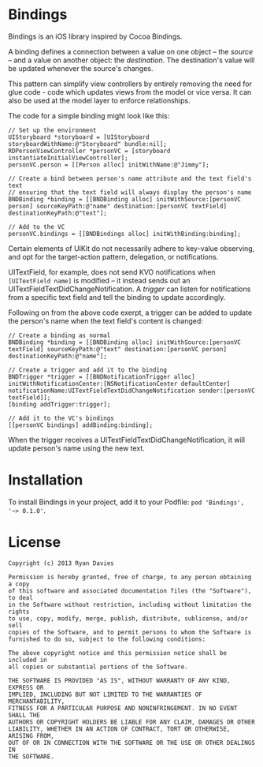 Bindings
========

Bindings is an iOS library inspired by Cocoa Bindings.

A binding defines a connection between a value on one object – the _source_ – and a value on another object: the _destination_. The destination's value will be updated whenever the source's changes.

This pattern can simplify view controllers by entirely removing the need for glue code - code which updates views from the model or vice versa. It can also be used at the model layer to enforce relationships.

The code for a simple binding might look like this:

    // Set up the environment
    UIStoryboard *storyboard = [UIStoryboard storyboardWithName:@"Storyboard" bundle:nil];
    RDPersonViewController *personVC = [storyboard instantiateInitialViewController];
    personVC.person = [[Person alloc] initWithName:@"Jimmy"];
    
    // Create a bind between person's name attribute and the text field's text
    // ensuring that the text field will always display the person's name
    BNDBinding *binding = [[BNDBinding alloc] initWithSource:[personVC person] sourceKeyPath:@"name" destination:[personVC textField] destinationKeyPath:@"text"];
    
    // Add to the VC
    personVC.bindings = [[BNDBindings alloc] initWithBinding:binding];

Certain elements of UIKit do not necessarily adhere to key-value observing, and opt for the target-action pattern, delegation, or notifications.

UITextField, for example, does not send KVO notifications when `[UITextField name]` is modified – it instead sends out an UITextFieldTextDidChangeNotification. A _trigger_ can listen for notifications from a specific text field and tell the binding to update accordingly.

Following on from the above code exerpt, a trigger can be added to update the person's name when the text field's content is changed:

    // Create a binding as normal
    BNDBinding *binding = [[BNDBinding alloc] initWithSource:[personVC textField] sourceKeyPath:@"text" destination:[personVC person] destinationKeyPath:@"name"];

    // Create a trigger and add it to the binding
    BNDTrigger *trigger = [[BNDNotificationTrigger alloc] initWithNotificationCenter:[NSNotificationCenter defaultCenter] notificationName:UITextFieldTextDidChangeNotification sender:[personVC textField]];
    [binding addTrigger:trigger];

    // Add it to the VC's bindings
    [[personVC bindings] addBinding:binding];

When the trigger receives a UITextFieldTextDidChangeNotification, it will update person's name using the new text.

Installation
============

To install Bindings in your project, add it to your Podfile: `pod 'Bindings', '~> 0.1.0'`.

License
=======

    Copyright (c) 2013 Ryan Davies

    Permission is hereby granted, free of charge, to any person obtaining a copy
    of this software and associated documentation files (the "Software"), to deal
    in the Software without restriction, including without limitation the rights
    to use, copy, modify, merge, publish, distribute, sublicense, and/or sell
    copies of the Software, and to permit persons to whom the Software is
    furnished to do so, subject to the following conditions:

    The above copyright notice and this permission notice shall be included in
    all copies or substantial portions of the Software.

    THE SOFTWARE IS PROVIDED "AS IS", WITHOUT WARRANTY OF ANY KIND, EXPRESS OR
    IMPLIED, INCLUDING BUT NOT LIMITED TO THE WARRANTIES OF MERCHANTABILITY,
    FITNESS FOR A PARTICULAR PURPOSE AND NONINFRINGEMENT. IN NO EVENT SHALL THE
    AUTHORS OR COPYRIGHT HOLDERS BE LIABLE FOR ANY CLAIM, DAMAGES OR OTHER
    LIABILITY, WHETHER IN AN ACTION OF CONTRACT, TORT OR OTHERWISE, ARISING FROM,
    OUT OF OR IN CONNECTION WITH THE SOFTWARE OR THE USE OR OTHER DEALINGS IN
    THE SOFTWARE.
